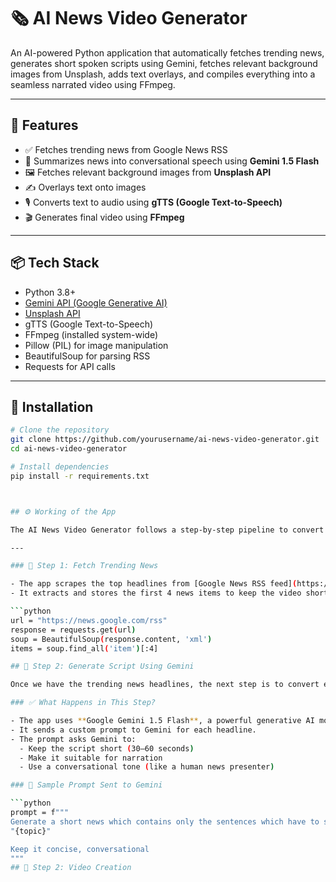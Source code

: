 # 🗞️ AI News Video Generator

An AI-powered Python application that automatically fetches trending news, generates short spoken scripts using Gemini, fetches relevant background images from Unsplash, adds text overlays, and compiles everything into a seamless narrated video using FFmpeg.

---

## 🚀 Features

- ✅ Fetches trending news from Google News RSS
- 🧠 Summarizes news into conversational speech using **Gemini 1.5 Flash**
- 🖼️ Fetches relevant background images from **Unsplash API**
- ✍️ Overlays text onto images
- 🎙️ Converts text to audio using **gTTS (Google Text-to-Speech)**
- 🎬 Generates final video using **FFmpeg**

---

## 📦 Tech Stack

- Python 3.8+
- [Gemini API (Google Generative AI)](https://ai.google.dev/)
- [Unsplash API](https://unsplash.com/developers)
- gTTS (Google Text-to-Speech)
- FFmpeg (installed system-wide)
- Pillow (PIL) for image manipulation
- BeautifulSoup for parsing RSS
- Requests for API calls

---

## 🔧 Installation

```bash
# Clone the repository
git clone https://github.com/yourusername/ai-news-video-generator.git
cd ai-news-video-generator

# Install dependencies
pip install -r requirements.txt



## ⚙️ Working of the App

The AI News Video Generator follows a step-by-step pipeline to convert trending headlines into a complete news video:

---

### 🧾 Step 1: Fetch Trending News

- The app scrapes the top headlines from [Google News RSS feed](https://news.google.com/rss).
- It extracts and stores the first 4 news items to keep the video short and focused.

```python
url = "https://news.google.com/rss"
response = requests.get(url)
soup = BeautifulSoup(response.content, 'xml')
items = soup.find_all('item')[:4]

## 🧠 Step 2: Generate Script Using Gemini

Once we have the trending news headlines, the next step is to convert each headline into a short, spoken-style script.

### ✅ What Happens in This Step?

- The app uses **Google Gemini 1.5 Flash**, a powerful generative AI model.
- It sends a custom prompt to Gemini for each headline.
- The prompt asks Gemini to:
  - Keep the script short (30–60 seconds)
  - Make it suitable for narration
  - Use a conversational tone (like a human news presenter)

### 🧾 Sample Prompt Sent to Gemini

```python
prompt = f"""
Generate a short news which contains only the sentences which have to speak (30-60 seconds) based on this topic:
"{topic}"

Keep it concise, conversational
"""
## 🧠 Step 2: Video Creation
